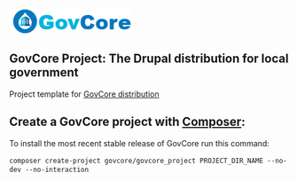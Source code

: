 
[![](govcore-logo.png)](https://www.drupal.org/project/govcore)

## GovCore Project: The Drupal distribution for local government

Project template for [GovCore distribution](http://www.drupal.org/project/govcore)

## Create a GovCore project with [Composer](https://getcomposer.org/download/):

To install the most recent stable release of GovCore run this command:
```
composer create-project govcore/govcore_project PROJECT_DIR_NAME --no-dev --no-interaction
```
